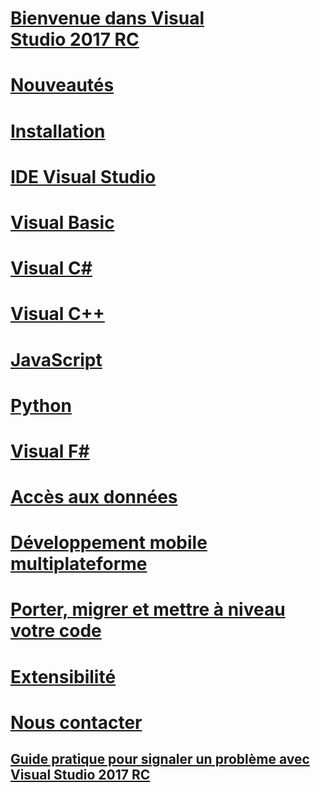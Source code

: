 # [Bienvenue dans Visual Studio 2017 RC](welcome-to-visual-studio.md)
# [Nouveautés](ide/whats-new-in-visual-studio.md)
# [Installation](install/TOC.md)
# [IDE Visual Studio](ide/visual-studio-ide.md)
# [Visual Basic](/dotnet/articles/visual-basic)
# [Visual C#](/dotnet/articles/csharp)
# [Visual C++](/cpp/top/visual-cpp-in-visual-studio)
# [JavaScript](javascript/javascript-in-visual-studio.md)
# [Python](python/getting-started-with-python.md)
# [Visual F#](/dotnet/articles/fsharp/)
# [Accès aux données](data-tools/TOC.md)
# [Développement mobile multiplateforme](cross-platform/cross-platform-mobile-development-in-visual-studio.md)
# [Porter, migrer et mettre à niveau votre code](porting\port-migrate-and-upgrade-visual-studio-projects.md)
# [Extensibilité](extensibility/extensibility-in-visual-studio.md)
# [Nous contacter](ide/talk-to-us.md)
## [Guide pratique pour signaler un problème avec Visual Studio 2017 RC](ide/how-to-report-a-problem-with-visual-studio-2017.md)
